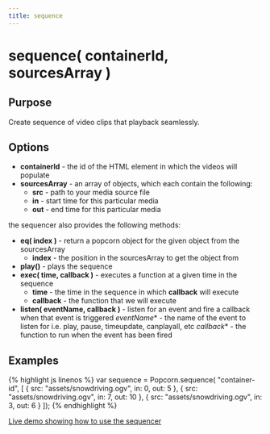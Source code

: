 ```yaml
---
title: sequence
---
```

# sequence( containerId, sourcesArray ) #

## Purpose ##

Create sequence of video clips that playback seamlessly.

## Options ##

* **containerId** - the id of the HTML element in which the videos will populate
* **sourcesArray** - an array of objects, which each contain the following:
  * **src** - path to your media source file
  * **in** - start time for this particular media
  * **out** - end time for this particular media

the sequencer also provides the following methods:

* **eq( index )** - return a popcorn object for the given object from the sourcesArray
  * **index** - the position in the sourcesArray to get the object from
* **play()** - plays the sequence
* **exec( time, callback )** - executes a function at a given time in the sequence
  * **time** - the time in the sequence in which **callback** will execute
  * **callback** - the function that we will execute
* **listen( eventName, callback )** - listen for an event and fire a callback when that event is triggered
  *eventName** - the name of the event to listen for i.e. play, pause, timeupdate, canplayall, etc
  *callback** - the function to run when the event has been fired

## Examples ##

{% highlight js linenos %}
    var sequence = Popcorn.sequence(
      "container-id",
      [
        {
          src: "assets/snowdriving.ogv",
          in: 0,
          out: 5
        },
        {
          src: "assets/snowdriving.ogv",
          in: 7,
          out: 10
        },
        {
          src: "assets/snowdriving.ogv",
          in: 3,
          out: 6
        }
    ]);
{% endhighlight %}

[Live demo showing how to use the sequencer](http://jsfiddle.net/jmTgD/1/)
